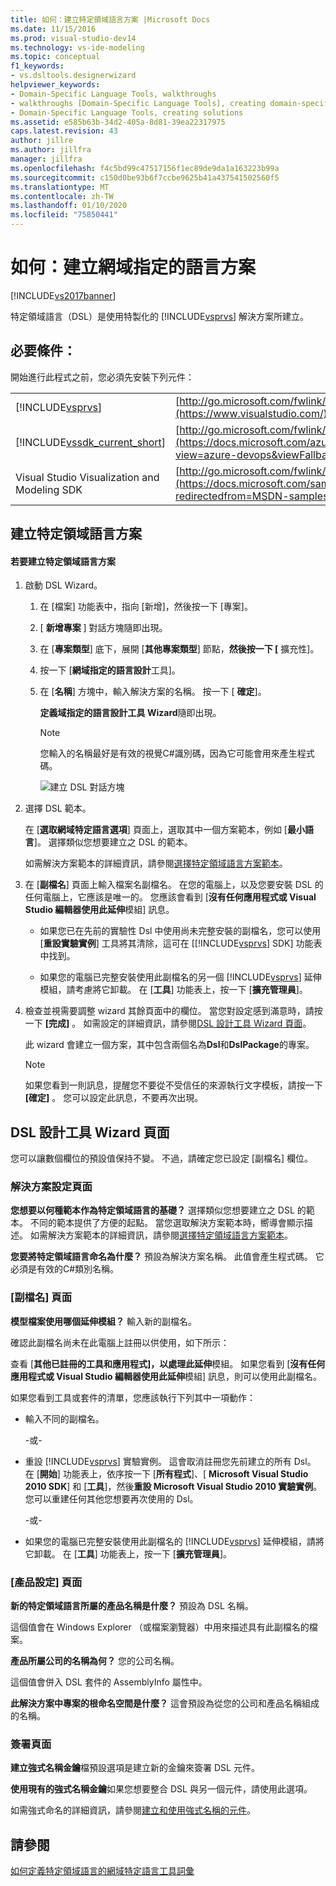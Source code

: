 ```yaml
---
title: 如何：建立特定領域語言方案 |Microsoft Docs
ms.date: 11/15/2016
ms.prod: visual-studio-dev14
ms.technology: vs-ide-modeling
ms.topic: conceptual
f1_keywords:
- vs.dsltools.designerwizard
helpviewer_keywords:
- Domain-Specific Language Tools, walkthroughs
- walkthroughs [Domain-Specific Language Tools], creating domain-specific language
- Domain-Specific Language Tools, creating solutions
ms.assetid: e585b63b-34d2-405a-8d81-39ea22317975
caps.latest.revision: 43
author: jillre
ms.author: jillfra
manager: jillfra
ms.openlocfilehash: f4c5bd99c47517156f1ec89de9da1a163223b99a
ms.sourcegitcommit: c150d0be93b6f7ccbe9625b41a437541502560f5
ms.translationtype: MT
ms.contentlocale: zh-TW
ms.lasthandoff: 01/10/2020
ms.locfileid: "75850441"
---
```

# <a name="how-to-create-a-domain-specific-language-solution"></a>如何：建立網域指定的語言方案
[!INCLUDE[vs2017banner](../includes/vs2017banner.md)]

特定領域語言（DSL）是使用特製化的 [!INCLUDE[vsprvs](../includes/vsprvs-md.md)] 解決方案所建立。

## <a name="prerequisites"></a>必要條件：
 開始進行此程式之前，您必須先安裝下列元件：

|||
|-|-|
|[!INCLUDE[vsprvs](../includes/vsprvs-md.md)]|[http://go.microsoft.com/fwlink/?LinkID=185579](https://www.visualstudio.com/)|
|[!INCLUDE[vssdk_current_short](../includes/vssdk-current-short-md.md)]|[http://go.microsoft.com/fwlink/?LinkID=185580](https://docs.microsoft.com/azure/devops/integrate/index?view=azure-devops&viewFallbackFrom=vsts)|
|Visual Studio Visualization and Modeling SDK|[http://go.microsoft.com/fwlink/?LinkID=185581](https://docs.microsoft.com/samples/browse/?redirectedfrom=MSDN-samples)|

## <a name="creating-a-domain-specific-language-solution"></a>建立特定領域語言方案

#### <a name="to-create-a-domain-specific-language-solution"></a>若要建立特定領域語言方案

1. 啟動 DSL Wizard。

   1. 在 [檔案] 功能表中，指向 [新增]，然後按一下 [專案]。

   2. [ **新增專案** ] 對話方塊隨即出現。

   3. 在 [**專案類型**] 底下，展開 [**其他專案類型**] 節點，**然後按一下 [** 擴充性]。

   4. 按一下 [**網域指定的語言設計**工具]。

   5. 在 [**名稱**] 方塊中，輸入解決方案的名稱。 按一下 [ **確定**]。

       **定義域指定的語言設計工具 Wizard**隨即出現。

      > [!NOTE]
      > 您輸入的名稱最好是有效的視覺C#識別碼，因為它可能會用來產生程式碼。

      ![建立 DSL 對話方塊](../modeling/media/create-dsldialog.png "Create_DSLDialog")

2. 選擇 DSL 範本。

    在 [**選取網域特定語言選項**] 頁面上，選取其中一個方案範本，例如 [**最小語言**]。 選擇類似您想要建立之 DSL 的範本。

    如需解決方案範本的詳細資訊，請參閱[選擇特定領域語言方案範本](../modeling/choosing-a-domain-specific-language-solution-template.md)。

3. 在 [**副檔名**] 頁面上輸入檔案名副檔名。 在您的電腦上，以及您要安裝 DSL 的任何電腦上，它應該是唯一的。 您應該會看到 [**沒有任何應用程式或 Visual Studio 編輯器使用此延伸**模組] 訊息。

   - 如果您已在先前的實驗性 Dsl 中使用尚未完整安裝的副檔名，您可以使用 [**重設實驗實例**] 工具將其清除，這可在 [[!INCLUDE[vsprvs](../includes/vsprvs-md.md)] SDK] 功能表中找到。

   - 如果您的電腦已完整安裝使用此副檔名的另一個 [!INCLUDE[vsprvs](../includes/vsprvs-md.md)] 延伸模組，請考慮將它卸載。 在 [**工具**] 功能表上，按一下 [**擴充管理員**]。

4. 檢查並視需要調整 wizard 其餘頁面中的欄位。 當您對設定感到滿意時，請按一下 **[完成]** 。 如需設定的詳細資訊，請參閱[DSL 設計工具 Wizard 頁面](#settings)。

    此 wizard 會建立一個方案，其中包含兩個名為**Dsl**和**DslPackage**的專案。

   > [!NOTE]
   > 如果您看到一則訊息，提醒您不要從不受信任的來源執行文字模板，請按一下 **[確定]** 。 您可以設定此訊息，不要再次出現。

## <a name="settings"></a>DSL 設計工具 Wizard 頁面
 您可以讓數個欄位的預設值保持不變。 不過，請確定您已設定 [副檔名] 欄位。

### <a name="solution-settings-page"></a>解決方案設定頁面
 **您想要以何種範本作為特定領域語言的基礎？**
選擇類似您想要建立之 DSL 的範本。 不同的範本提供了方便的起點。 當您選取解決方案範本時，嚮導會顯示描述。 如需解決方案範本的詳細資訊，請參閱[選擇特定領域語言方案範本](../modeling/choosing-a-domain-specific-language-solution-template.md)。

 **您要將特定領域語言命名為什麼？**
預設為解決方案名稱。 此值會產生程式碼。 它必須是有效的C#類別名稱。

### <a name="file-extension-page"></a>[副檔名] 頁面
 **模型檔案使用哪個延伸模組？**
輸入新的副檔名。

 確認此副檔名尚未在此電腦上註冊以供使用，如下所示：

 查看 [**其他已註冊的工具和應用程式]，以處理此延伸**模組。 如果您看到 [**沒有任何應用程式或 Visual Studio 編輯器使用此延伸**模組] 訊息，則可以使用此副檔名。

 如果您看到工具或套件的清單，您應該執行下列其中一項動作：

- 輸入不同的副檔名。

     \-或-

- 重設 [!INCLUDE[vsprvs](../includes/vsprvs-md.md)] 實驗實例。 這會取消註冊您先前建立的所有 Dsl。 在 [**開始**] 功能表上，依序按一下 [**所有程式**]、[ **Microsoft Visual Studio 2010 SDK**] 和 [**工具**]，然後**重設 Microsoft Visual Studio 2010 實驗實例**。 您可以重建任何其他您想要再次使用的 Dsl。

     \-或-

- 如果您的電腦已完整安裝使用此副檔名的 [!INCLUDE[vsprvs](../includes/vsprvs-md.md)] 延伸模組，請將它卸載。 在 [**工具**] 功能表上，按一下 [**擴充管理員**]。

### <a name="product-settings-page"></a>[產品設定] 頁面
 **新的特定領域語言所屬的產品名稱是什麼？**
預設為 DSL 名稱。

 這個值會在 Windows Explorer （或檔案瀏覽器）中用來描述具有此副檔名的檔案。

 **產品所屬公司的名稱為何？**
您的公司名稱。

 這個值會併入 DSL 套件的 AssemblyInfo 屬性中。

 **此解決方案中專案的根命名空間是什麼？**
這會預設為從您的公司和產品名稱組成的名稱。

### <a name="signing-page"></a>簽署頁面
 **建立強式名稱金鑰**檔預設選項是建立新的金鑰來簽署 DSL 元件。

 **使用現有的強式名稱金鑰**如果您想要整合 DSL 與另一個元件，請使用此選項。

 如需強式命名的詳細資訊，請參閱[建立和使用強式名稱的元件](https://docs.microsoft.com/dotnet/standard/assembly/create-use-strong-named?redirectedfrom=MSDN)。

## <a name="see-also"></a>請參閱
 [如何定義特定領域語言的](../modeling/how-to-define-a-domain-specific-language.md)[網域特定語言工具詞彙](https://msdn.microsoft.com/ca5e84cb-a315-465c-be24-76aa3df276aa)
